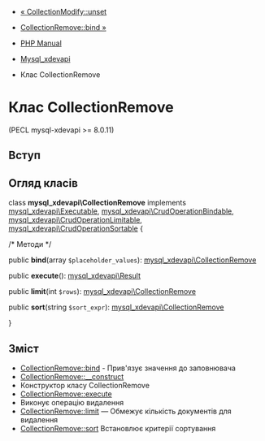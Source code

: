 - [« CollectionModify::unset](mysql-xdevapi-collectionmodify.unset.md)
- [CollectionRemove::bind »](mysql-xdevapi-collectionremove.bind.md)

- [PHP Manual](index.md)
- [Mysql_xdevapi](book.mysql-xdevapi.md)
- Клас CollectionRemove

# Клас CollectionRemove

(PECL mysql-xdevapi \>= 8.0.11)

## Вступ

## Огляд класів

class **mysql_xdevapi\CollectionRemove** implements
[mysql_xdevapi\Executable](class.mysql-xdevapi-executable.md),
[mysql_xdevapi\CrudOperationBindable](class.mysql-xdevapi-crudoperationbindable.md),
[mysql_xdevapi\CrudOperationLimitable](class.mysql-xdevapi-crudoperationlimitable.md),
[mysql_xdevapi\CrudOperationSortable](class.mysql-xdevapi-crudoperationsortable.md)
{

/\* Методи \*/

public **bind**(array `$placeholder_values`):
[mysql_xdevapi\CollectionRemove](class.mysql-xdevapi-collectionremove.md)

public **execute**():
[mysql_xdevapi\Result](class.mysql-xdevapi-result.md)

public **limit**(int `$rows`):
[mysql_xdevapi\CollectionRemove](class.mysql-xdevapi-collectionremove.md)

public **sort**(string `$sort_expr`):
[mysql_xdevapi\CollectionRemove](class.mysql-xdevapi-collectionremove.md)

}

## Зміст

- [CollectionRemove::bind](mysql-xdevapi-collectionremove.bind.md) -
Прив'язує значення до заповнювача
- [CollectionRemove::\_\_construct](mysql-xdevapi-collectionremove.construct.md)
- Конструктор класу CollectionRemove
- [CollectionRemove::execute](mysql-xdevapi-collectionremove.execute.md)
- Виконує операцію видалення
- [CollectionRemove::limit](mysql-xdevapi-collectionremove.limit.md)
— Обмежує кількість документів для видалення
- [CollectionRemove::sort](mysql-xdevapi-collectionremove.sort.md)
Встановлює критерії сортування
